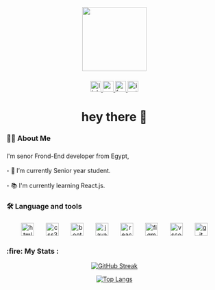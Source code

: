 <div align="center">
  <img height="150" src="https://camo.githubusercontent.com/62da68eb62b1e5f175f7d1f0191dd89a653d7908feb22d37d4a0ab07365d6791/68747470733a2f2f6d656469612e67697068792e636f6d2f6d656469612f4d3967624264396e6244724f5475314d71782f67697068792e676966"  />
</div>

###

<div align="center">
  <a href="https://www.linkedin.com/in/ahmed-ehab-6103a8216/" target="_blank">
    <img src="https://img.shields.io/static/v1?message=LinkedIn&logo=linkedin&label=&color=0077B5&logoColor=white&labelColor=&style=for-the-badge" height="25" alt="linkedin logo"  />
  </a>
  <a href="https://mail.google.com/mail/u/0/?fs=1&to=meahmed.ehab@gmail.com&tf=cm" target="_blank">
    <img src="https://img.shields.io/static/v1?message=Gmail&logo=gmail&label=&color=D14836&logoColor=white&labelColor=&style=for-the-badge" height="25" alt="gmail logo"  />
  </a>
  <a href="https://www.facebook.com/ahmed.ehab.33886305/" target="_blank">
    <img src="https://img.shields.io/static/v1?message=Facebook&logo=facebook&label=&color=1877F2&logoColor=white&labelColor=&style=for-the-badge" height="25" alt="facebook logo"  />
  </a>
  <a href="https://www.instagram.com/ahmed___ehab__/" target="_blank">
    <img src="https://img.shields.io/static/v1?message=Instagram&logo=instagram&label=&color=E4405F&logoColor=white&labelColor=&style=for-the-badge" height="25" alt="instagram logo"  />
  </a>
</div>

###

<h1 align="center">hey there 👋</h1>

###

<h3 align="left">👩‍💻  About Me</h3>

###

<p align="left">I'm senor Frond-End developer from Egypt,<br><br>- 🔭 I’m currently Senior year student.  <br><br>- 📚 I'm currently learning React.js.</p>

###

<h3 align="left">🛠 Language and tools</h3>

###

<div align="center">
  <img src="https://cdn.simpleicons.org/html5/E34F26" height="30" alt="html5 logo"  />
  <img width="20" />
  <img src="https://skillicons.dev/icons?i=css" height="30" alt="css3 logo"  />
  <img width="20" />
  <img src="https://skillicons.dev/icons?i=bootstrap" height="30" alt="bootstrap logo"  />
  <img width="20" />
  <img src="https://skillicons.dev/icons?i=js" height="30" alt="javascript logo"  />
  <img width="20" />
  <img src="https://skillicons.dev/icons?i=react" height="30" alt="react logo"  />
  <img width="20" />
  <img src="https://skillicons.dev/icons?i=figma" height="30" alt="figma logo"  />
  <img width="20" />
  <img src="https://skillicons.dev/icons?i=vscode" height="30" alt="vscode logo"  />
  <img width="20" />
  <img src="https://skillicons.dev/icons?i=git" height="30" alt="git logo"  />
</div>

###
 
<h3 align="left"> :fire: My Stats :</h3>
<div align="center">
  
[![GitHub Streak](http://github-readme-streak-stats.herokuapp.com?user=Ahme10D6&background=EB545400&dates=EBEBEB&sideNums=EBEBEB&excludeDaysLabel=EBEBEB&currStreakNum=EBEBEB)](https://git.io/streak-stats)
  
[![Top Langs](https://github-readme-stats.vercel.app/api/top-langs/?username=Ahme10D6&theme=dark)](https://github.com/anuraghazra/github-readme-stats)

</div>

###

